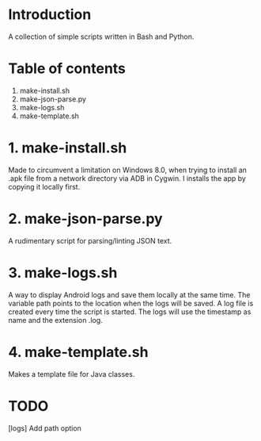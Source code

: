 # Introduction

A collection of simple scripts written in Bash and Python.

# Table of contents

1. make-install.sh
2. make-json-parse.py
3. make-logs.sh
4. make-template.sh

# 1. make-install.sh

Made to circumvent a limitation on Windows 8.0, when trying to install an .apk
file from a network directory via ADB in Cygwin.
I installs the app by copying it locally first.

# 2. make-json-parse.py

A rudimentary script for parsing/linting JSON text.

# 3. make-logs.sh

A way to display Android logs and save them locally at the same time.
The variable path points to the location when the logs will be saved.
A log file is created every time the script is started. The logs will use the
timestamp as name and the extension .log.

# 4. make-template.sh

Makes a template file for Java classes.

# TODO

[logs] Add path option
